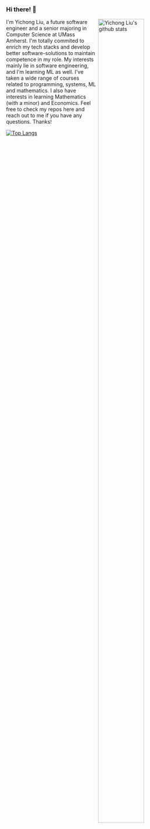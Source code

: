 ### Hi there! 👋 

<p>

<a>

  <a href="https://github.com/YiChong-Liu">    <img width="50%" height="75%" align="right" alt="Yichong Liu's github stats" src="https://github-readme-stats.vercel.app/api?username=YiChong-Liu&hide_border=true&show_icons=true&count_private=true&include_all_commits=true" />  </a>

  </a>

I'm Yichong Liu, a future software engineer and a senior majoring in Computer Science at UMass Amherst. I'm totally commited to enrich my tech stacks and develop better software-solutions to maintain competence in my role. My interests mainly lie in software engineering, and I'm learning ML as well. I've taken a wide range of courses related to programming, systems, ML and mathematics. I also have interests in learning Mathematics (with a minor) and Economics. Feel free to check my repos here and reach out to me if you have any questions. Thanks!

</p>



<p align="center">

<a>

[![Top Langs](https://github-readme-stats.vercel.app/api/top-langs/?username=Yichong-Liu&layout=compact)](https://github.com/Yichong-Liu)

</a>

</p>


